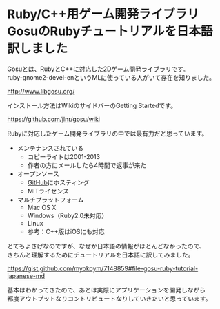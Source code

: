 # Ruby/C++用ゲーム開発ライブラリGosuのRubyチュートリアルを日本語訳しました

Gosuとは、RubyとC++に対応した2Dゲーム開発ライブラリです。  
ruby-gnome2-devel-enというMLに使っている人がいて存在を知りました。

http://www.libgosu.org/

インストール方法はWikiのサイドバーのGetting Startedです。

https://github.com/jlnr/gosu/wiki

Rubyに対応したゲーム開発ライブラリの中では最有力だと思っています。

  * メンテナンスされている
    * コピーライトは2001-2013
    * 作者の方にメールしたら4時間で返事が来た
  * オープンソース
    * [GitHub](https://github.com/jlnr/gosu/)にホスティング
    * MITライセンス
  * マルチプラットフォーム
    * Mac OS X
    * Windows（Ruby2.0未対応）
    * Linux
    * 参考：C++版はiOSにも対応

とてもよさげなのですが、なぜか日本語の情報がほとんどなかったので、  
きちんと理解するためにチュートリアルを日本語に訳してみました。

https://gist.github.com/myokoym/7148859#file-gosu-ruby-tutorial-japanese-md

基本はわかってきたので、あとは実際にアプリケーションを開発しながら  
都度アウトプットなりコントリビュートなりしていきたいと思っています。
